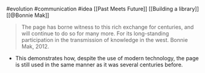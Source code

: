 #evolution #communication #idea [[Past Meets Future]]               [[Building a library]]
[[@Bonnie Mak]]

> The page has borne witness to this rich exchange for centuries, and will continue to do so for many more. For its long-standing participation in the transmission of knowledge in the west. 
> Bonnie Mak, 2012.

- This demonstrates how, despite the use of modern technology, the page is still used in the same manner as it was several centuries before.